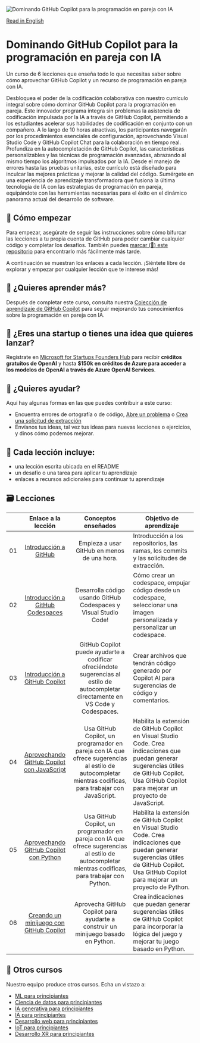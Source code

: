 ![Dominando GitHub Copilot para la programación en pareja con IA](./images/GitHub%20101%20-%20Curriculum.png)

[Read in English](./README.md)

# Dominando GitHub Copilot para la programación en pareja con IA
Un curso de 6 lecciones que enseña todo lo que necesitas saber sobre cómo aprovechar GitHub Copilot y un recurso de programación en pareja con IA.

Desbloquea el poder de la codificación colaborativa con nuestro currículo integral sobre cómo dominar GitHub Copilot para la programación en pareja. Este innovador programa integra sin problemas la asistencia de codificación impulsada por la IA a través de GitHub Copilot, permitiendo a los estudiantes acelerar sus habilidades de codificación en conjunto con un compañero. A lo largo de 10 horas atractivas, los participantes navegarán por los procedimientos esenciales de configuración, aprovechando Visual Studio Code y GitHub Copilot Chat para la colaboración en tiempo real. Profundiza en la autocompletación de GitHub Copilot, las características personalizables y las técnicas de programación avanzadas, abrazando al mismo tiempo los algoritmos impulsados por la IA. Desde el manejo de errores hasta las pruebas unitarias, este currículo está diseñado para inculcar las mejores prácticas y mejorar la calidad del código. Sumérgete en una experiencia de aprendizaje transformadora que fusiona la última tecnología de IA con las estrategias de programación en pareja, equipándote con las herramientas necesarias para el éxito en el dinámico panorama actual del desarrollo de software.

## 🌱 Cómo empezar

Para empezar, asegúrate de seguir las instrucciones sobre cómo bifurcar las lecciones a tu propia cuenta de GitHub para poder cambiar cualquier código y completar los desafíos. También puedes [marcar (🌟) este repositorio](https://docs.github.com/en/get-started/exploring-projects-on-github/saving-repositories-with-stars?WT.mc_id=academic-113596-abartolo) para encontrarlo más fácilmente más tarde.

A continuación se muestran los enlaces a cada lección. ¡Siéntete libre de explorar y empezar por cualquier lección que te interese más! 


## 🧠 ¿Quieres aprender más? 
Después de completar este curso, consulta nuestra [Colección de aprendizaje de GitHub Copilot](https://learn.microsoft.com/collections/kkqrhmxoqn54?WT.mc_id=academic-113596-abartolo) para seguir mejorando tus conocimientos sobre la programación en pareja con IA. 

##  🚀  ¿Eres una startup o tienes una idea que quieres lanzar? 

Regístrate en [Microsoft for Startups Founders Hub](https://foundershub.startups.microsoft.com/signup?WT.mc_id=academic-113596-abartolo) para recibir **créditos gratuitos de OpenAI** y hasta **$150k en créditos de Azure para acceder a los modelos de OpenAI a través de Azure OpenAI Services**. 

##  🙏 ¿Quieres ayudar?

Aquí hay algunas formas en las que puedes contribuir a este curso: 
- Encuentra errores de ortografía o de código, [Abre un problema](https://github.com/microsoft/) o [Crea una solicitud de extracción](https://github.com/microsoft/)
- Envíanos tus ideas, tal vez tus ideas para nuevas lecciones o ejercicios, y dinos cómo podemos mejorar.

## 📂 Cada lección incluye:

- una lección escrita ubicada en el README 
- un desafío o una tarea para aplicar tu aprendizaje 
- enlaces a recursos adicionales para continuar tu aprendizaje

## 🗃️ Lecciones
|       |              Enlace a la lección              |                       Conceptos enseñados                       |                     Objetivo de aprendizaje                 |                             
| :---: | :------------------------------------: | :---------------------------------------------------------: | ----------------------------------------------------------- |
| 01 | [Introducción a GitHub](./01-Introduction-to-GitHub/README.md?WT.mc_id=academic-113596-abartolo) | Empieza a usar GitHub en menos de una hora.|  Introducción a los repositorios, las ramas, los commits y las solicitudes de extracción.                    |
| 02 | [Introducción a GitHub Codespaces](./02-Introduction-to-GitHub-Codespaces?WT.mc_id=academic-113596-abartolo) | Desarrolla código usando GitHub Codespaces y Visual Studio Code! | Cómo crear un codespace, empujar código desde un codespace, seleccionar una imagen personalizada y personalizar un codespace. | 
| 03 | [Introducción a GitHub Copilot](./03-Introduction-to-GitHub-Copilot?WT.mc_id=academic-113596-abartolo) | GitHub Copilot puede ayudarte a codificar ofreciéndote sugerencias al estilo de autocompletar directamente en VS Code y Codespaces. | Crear archivos que tendrán código generado por Copilot AI para sugerencias de código y comentarios. | 
| 04 | [Aprovechando GitHub Copilot con JavaScript](./04-Harnessing-GitHub-Copilot-with-JavaScript?WT.mc_id=academic-113596-abartolo) | Usa GitHub Copilot, un programador en pareja con IA que ofrece sugerencias al estilo de autocompletar mientras codificas, para trabajar con JavaScript. | Habilita la extensión de GitHub Copilot en Visual Studio Code. Crea indicaciones que puedan generar sugerencias útiles de GitHub Copilot. Usa GitHub Copilot para mejorar un proyecto de JavaScript. |
| 05 | [Aprovechando GitHub Copilot con Python](./05-Harnessing-GitHub-Copilot-with-Python?WT.mc_id=academic-113596-abartolo) | Usa GitHub Copilot, un programador en pareja con IA que ofrece sugerencias al estilo de autocompletar mientras codificas, para trabajar con Python. | Habilita la extensión de GitHub Copilot en Visual Studio Code. Crea indicaciones que puedan generar sugerencias útiles de GitHub Copilot. Usa GitHub Copilot para mejorar un proyecto de Python. |
| 06 | [Creando un minijuego con GitHub Copilot](./06-Creating-Mini-Game-with-GitHub-Copilot?WT.mc_id=academic-113596-abartolo) | Aprovecha GitHub Copilot para ayudarte a construir un minijuego basado en Python. | Crea indicaciones que puedan generar sugerencias útiles de GitHub Copilot para incorporar la lógica del juego y mejorar tu juego basado en Python. |



## 🎒  Otros cursos 

Nuestro equipo produce otros cursos. Echa un vistazo a:

- [ML para principiantes](https://aka.ms/ml-beginners?WT.mc_id=academic-113596-abartolo)
- [Ciencia de datos para principiantes](https://aka.ms/datascience-beginners?WT.mc_id=academic-113596-abartolo)
- [IA generativa para principiantes](https://aka.ms/genai-beginners)
- [IA para principiantes](https://aka.ms/ai-beginners?WT.mc_id=academic-113596-abartolo)
- [Desarrollo web para principiantes](https://aka.ms/webdev-beginners?WT.mc_id=academic-113596-abartolo)
- [IoT para principiantes](https://aka.ms/iot-beginners?WT.mc_id=academic-113596-abartolo)
- [Desarrollo XR para principiantes](https://github.com/microsoft/xr-development-for-beginners?WT.mc_id=academic-113596-abartolo)
